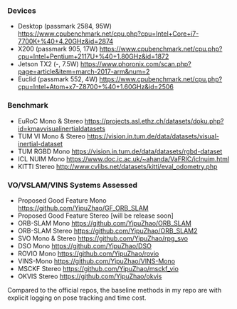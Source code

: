 ### Devices
- Desktop (passmark 2584, 95W) https://www.cpubenchmark.net/cpu.php?cpu=Intel+Core+i7-7700K+%40+4.20GHz&id=2874
- X200 (passmark 905, 17W) https://www.cpubenchmark.net/cpu.php?cpu=Intel+Pentium+2117U+%40+1.80GHz&id=1872
- Jetson TX2 (-, 7.5W) https://www.phoronix.com/scan.php?page=article&item=march-2017-arm&num=2
- Euclid (passmark 552, 4W) https://www.cpubenchmark.net/cpu.php?cpu=Intel+Atom+x7-Z8700+%40+1.60GHz&id=2506

### Benchmark
- EuRoC Mono & Stereo https://projects.asl.ethz.ch/datasets/doku.php?id=kmavvisualinertialdatasets
- TUM VI Mono & Stereo https://vision.in.tum.de/data/datasets/visual-inertial-dataset
- TUM RGBD Mono https://vision.in.tum.de/data/datasets/rgbd-dataset
- ICL NUIM Mono https://www.doc.ic.ac.uk/~ahanda/VaFRIC/iclnuim.html
- KITTI Stereo http://www.cvlibs.net/datasets/kitti/eval_odometry.php

### VO/VSLAM/VINS Systems Assessed
- Proposed Good Feature Mono https://github.com/YipuZhao/GF_ORB_SLAM
- Proposed Good Feature Stereo [will be release soon]
- ORB-SLAM Mono https://github.com/YipuZhao/ORB_SLAM
- ORB-SLAM Stereo https://github.com/YipuZhao/ORB_SLAM2
- SVO Mono & Stereo https://github.com/YipuZhao/rpg_svo
- DSO Mono https://github.com/YipuZhao/DSO
- ROVIO Mono https://github.com/YipuZhao/rovio
- VINS-Mono https://github.com/YipuZhao/VINS-Mono
- MSCKF Stereo https://github.com/YipuZhao/msckf_vio
- OKVIS Stereo https://github.com/YipuZhao/okvis

Compared to the official repos, the baseline methods in my repo are with explicit logging on pose tracking and time cost.
